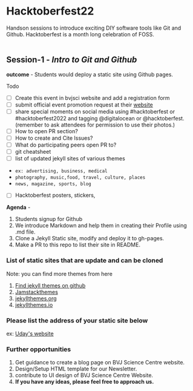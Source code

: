 # Hacktoberfest22
Handson sessions to introduce exciting DIY software tools like Git and Github. Hacktoberfest is a month long celebration of FOSS.
<br><br>

## Session-1 - *Intro to Git and Github*

**outcome** - Students would deploy a static site using Github pages.

Todo
- [ ] Create this event in bvjsci website and add a registration form
- [ ] submit official event promotion request at their [website](https://airtable.com/shrccaRp0ofMPn8SD)
- [ ] share special moments on social media using #hacktoberfest or #hacktoberfest2022 and tagging @digitalocean or @hacktoberfest. (remember to ask attendees for permission to use their photos.)
- [ ] How to open PR section?
- [ ] How to create and Cite Issues?
- [ ] What do participating peers open PR to?
- [ ] git cheatsheet
- [ ] list of updated jekyll sites of various themes
- `ex: advertising, business, medical`
- `photography, music,food, travel, culture, places`
- `news, magazine, sports, blog`
- [ ] Hacktoberfest posters, stickers, 


**Agenda** - 
1. Students signup for Github
2. We introduce Markdown and help them in creating their Profile using .md file.
3. Clone a Jekyll Static site, modify and deploy it to gh-pages.
4. Make a PR to this repo to list their site in README. 
     
     
### List of static sites that are update and can be cloned 

Note: you can find more themes from here
1. [Find jekyll themes on github](https://github.com/topics/jekyll-theme)
2. [Jamstackthemes](https://jamstackthemes.dev/ssg/jekyll/)
3. [jekyllthemes.org](http://jekyllthemes.org/)
4. [jekyllthemes.io](https://jekyllthemes.io/)

### Please list the address of your static site below
ex: [Uday's website](https:://udaycruise2903.github.io)


### Further opportunities

1. Get guidance to create a blog page on BVJ Science Centre website.
2. Design/Setup HTML template for our Newsletter.
3. contribute to UI design of BVJ Science Centre Website.
4. **If you have any ideas, please feel free to approach us.**
